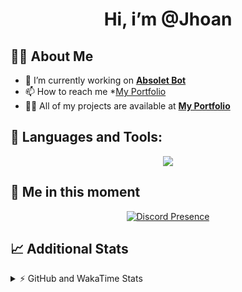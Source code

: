 <h1 align="center">Hi, i’m @Jhoan</h1>

## 🙋‍♂️ About Me

- 🔭 I’m currently working on **[Absolet Bot](https://strider.cloud)**
- 📫 How to reach me *[My Portfolio](https://jhoan.me/contact)
- 👨‍💻 All of my projects are available at **[My Portfolio](https://jhoan.me)**

## 🚀 Languages and Tools:
<p align="center">
  <a href="https://skillicons.dev">
    <img src="https://skillicons.dev/icons?i=js,ts,html,css,bootstrap,nodejs,express,vscode,neovim,vim,atom,cloudflare,git,github,discord,bots,linux,mongodb,nginx,redis,wordpress,heroku&perline=11" />
  </a>
</p>
  
## 👤 Me in this moment
<p align="center">
    <a href="https://discord.com/users/612460795124776960" target="_blank" rel="nofollow">
        <img src="https://lanyard-profile-readme.vercel.app/api/612460795124776960?idleMessage=Probably%20coding%20Absolet..." alt="Discord Presence" align="center">
    </a>
</p>

## 📈 Additional Stats
<details>
    <summary>⚡ GitHub and WakaTime Stats</summary>
    <br/>

<!--START_SECTION:waka-->
![Code Time](http://img.shields.io/badge/Code%20Time-530%20hrs%2016%20mins-blue)

**🐱 My GitHub Data** 

> 🏆 1,073 Contributions in the Year 2022
 > 
> 📦 169.4 kB Used in GitHub's Storage 
 > 
> 💼 Opted to Hire
 > 
> 📜 4 Public Repositories 
 > 
> 🔑 37 Private Repositories  
 > 
**I'm an Early 🐤** 

```text
🌞 Morning    91 commits     ██░░░░░░░░░░░░░░░░░░░░░░░   11.0% 
🌆 Daytime    379 commits    ███████████░░░░░░░░░░░░░░   45.83% 
🌃 Evening    321 commits    █████████░░░░░░░░░░░░░░░░   38.81% 
🌙 Night      36 commits     █░░░░░░░░░░░░░░░░░░░░░░░░   4.35%

```
📅 **I'm Most Productive on Saturday** 

```text
Monday       114 commits    ███░░░░░░░░░░░░░░░░░░░░░░   13.78% 
Tuesday      126 commits    ███░░░░░░░░░░░░░░░░░░░░░░   15.24% 
Wednesday    138 commits    ████░░░░░░░░░░░░░░░░░░░░░   16.69% 
Thursday     92 commits     ██░░░░░░░░░░░░░░░░░░░░░░░   11.12% 
Friday       131 commits    ████░░░░░░░░░░░░░░░░░░░░░   15.84% 
Saturday     156 commits    ████░░░░░░░░░░░░░░░░░░░░░   18.86% 
Sunday       70 commits     ██░░░░░░░░░░░░░░░░░░░░░░░   8.46%

```


📊 **This Week I Spent My Time On** 

```text
⌚︎ Time Zone: America/Bogota

💬 Programming Languages: 
TypeScript               14 hrs 10 mins      ██████████████████████░░░   90.09% 
YAML                     39 mins             █░░░░░░░░░░░░░░░░░░░░░░░░   4.23% 
JavaScript               32 mins             ░░░░░░░░░░░░░░░░░░░░░░░░░   3.42% 
JSON                     18 mins             ░░░░░░░░░░░░░░░░░░░░░░░░░   2.0% 
Other                    1 min               ░░░░░░░░░░░░░░░░░░░░░░░░░   0.15%

🔥 Editors: 
VS Code                  15 hrs 44 mins      █████████████████████████   100.0%

🐱‍💻 Projects: 
bloom                    14 hrs 51 mins      ███████████████████████░░   94.42% 
dilva                    34 mins             █░░░░░░░░░░░░░░░░░░░░░░░░   3.63% 
strider-app              6 mins              ░░░░░░░░░░░░░░░░░░░░░░░░░   0.71% 
xd                       6 mins              ░░░░░░░░░░░░░░░░░░░░░░░░░   0.65% 
bloom_enc                5 mins              ░░░░░░░░░░░░░░░░░░░░░░░░░   0.6%

💻 Operating System: 
Linux                    15 hrs 44 mins      █████████████████████████   100.0%

```

**I Mostly Code in JavaScript** 

```text
JavaScript               16 repos            ███████████████░░░░░░░░░░   61.54% 
TypeScript               4 repos             ███░░░░░░░░░░░░░░░░░░░░░░   15.38% 
Java                     3 repos             ███░░░░░░░░░░░░░░░░░░░░░░   11.54% 
Shell                    1 repo              █░░░░░░░░░░░░░░░░░░░░░░░░   3.85% 
CSS                      1 repo              █░░░░░░░░░░░░░░░░░░░░░░░░   3.85%

```



 Last Updated on 17/12/2022 19:09:08 UTC
<!--END_SECTION:waka-->
</details>
